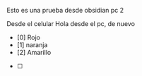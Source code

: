 Esto es una prueba desde obsidian pc 2

Desde el celular
Hola desde el pc, de nuevo


- [0] Rojo
- [1] naranja
- [2] Amarillo
- [ ]

